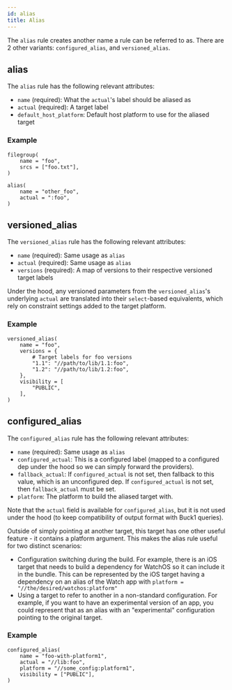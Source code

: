 ```yaml
---
id: alias
title: Alias
---
```


The `alias` rule creates another name a rule can be referred to as. There are 2 other variants: `configured_alias`, and `versioned_alias`.

## alias

The `alias` rule has the following relevant attributes:
* `name` (required): What the `actual`'s label should be aliased as
* `actual` (required): A target label
* `default_host_platform`: Default host platform to use for the aliased target

### Example

```
filegroup(
    name = "foo",
    srcs = ["foo.txt"],
)

alias(
    name = "other_foo",
    actual = ":foo",
)
```

## versioned_alias

The `versioned_alias` rule has the following relevant attributes:
* `name` (required): Same usage as `alias`
* `actual` (required): Same usage as `alias`
* `versions` (required): A map of versions to their respective versioned target labels

Under the hood, any versioned parameters from the `versioned_alias`'s underlying `actual` are translated into their `select`-based equivalents, which rely on constraint settings added to the target platform.

### Example

```
versioned_alias(
    name = "foo",
    versions = {
        # Target labels for foo versions
        "1.1": "//path/to/lib/1.1:foo",
        "1.2": "//path/to/lib/1.2:foo",
    },
    visibility = [
        "PUBLIC",
    ],
)
```
## configured_alias

The `configured_alias` rule has the following relevant attributes:
* `name` (required): Same usage as `alias`
* `configured_actual`: This is a configured label (mapped to a configured dep under the hood so we can simply forward the providers).
* `fallback_actual`: If `configured_actual` is not set, then fallback to this value, which is an unconfigured dep. If `configured_actual` is not set, then `fallback_actual` must be set.
* `platform`: The platform to build the aliased target with.

Note that the `actual` field is available for `configured_alias`, but it is not used under the hood (to keep compatibility of output format with Buck1 queries).

Outside of simply pointing at another target, this target has one other useful feature - it contains a platform argument. This makes the alias rule useful for two distinct scenarios:
* Configuration switching during the build. For example, there is an iOS target that needs to build a dependency for WatchOS so it can include it in the bundle. This can be represented by the iOS target having a dependency on an alias of the Watch app with `platform = "//the/desired/watchos:platform"`
* Using a target to refer to another in a non-standard configuration. For example, if you want to have an experimental version of an app, you could represent that as an alias with an "experimental" configuration pointing to the original target.

### Example

```
configured_alias(
    name = "foo-with-platform1",
    actual = "//lib:foo",
    platform = "//some_config:platform1",
    visibility = ["PUBLIC"],
)
```
